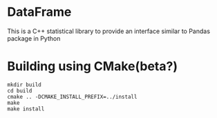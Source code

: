 # DataFrame
This is a C++ statistical library to provide an interface similar to Pandas package in Python

# Building using CMake(beta?)

```
mkdir build
cd build
cmake .. -DCMAKE_INSTALL_PREFIX=../install
make
make install
```
